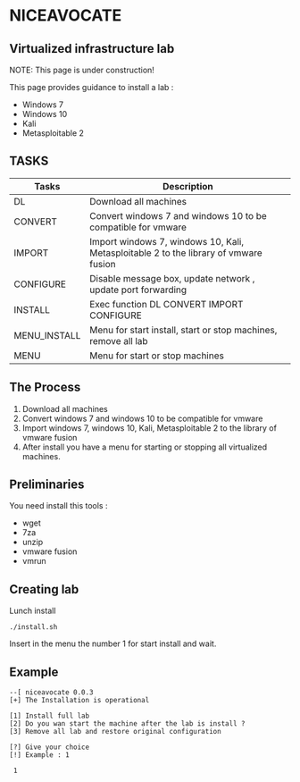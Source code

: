# NICEAVOCATE
## Virtualized infrastructure lab
NOTE: This page is under construction!

This page provides guidance to install a lab :
- Windows 7
- Windows 10
- Kali
- Metasploitable 2

## TASKS

| Tasks | Description |
| ------ | ----------- |
| DL   | Download all machines |
| CONVERT | Convert windows 7 and windows 10 to be compatible for vmware |
| IMPORT | Import windows 7, windows 10, Kali, Metasploitable 2 to the library of vmware fusion |
| CONFIGURE | Disable message box, update network , update port forwarding |
| INSTALL | Exec function DL CONVERT IMPORT CONFIGURE |
| MENU_INSTALL | Menu for start install, start or stop machines, remove all lab  |
| MENU    | Menu for start or stop machines |

## The Process

1. Download all machines
2. Convert windows 7 and windows 10 to be compatible for vmware
3. Import windows 7, windows 10, Kali, Metasploitable 2 to the library of vmware fusion
4. After install you have a menu for starting or stopping all virtualized machines.

## Preliminaries
You need install this tools :
- wget
- 7za
- unzip
- vmware fusion
- vmrun

## Creating lab
Lunch install
```
./install.sh
```
Insert in the menu the number 1 for start install and wait.

## Example
```
--[ niceavocate 0.0.3
[+] The Installation is operational

[1] Install full lab
[2] Do you wan start the machine after the lab is install ?
[3] Remove all lab and restore original configuration

[?] Give your choice
[!] Example : 1
```
```
 1
 ```
